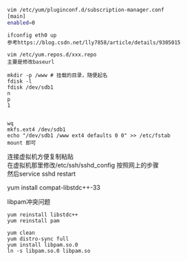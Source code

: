 ```bash
vim /etc/yum/pluginconf.d/subscription-manager.conf
[main]
enabled=0
```

```
ifconfig eth0 up
参考https://blog.csdn.net/lly7858/article/details/9305015
```

```
vim /etc/yum.repos.d/xxx.repo
主要是修改baseurl
```
```
mkdir -p /www # 挂载的目录，随便起名
fdisk -l
fdisk /dev/sdb1
n
p
1


wq
mkfs.ext4 /dev/sdb1
echo "/dev/sdb1 /www ext4 defaults 0 0" >> /etc/fstab
mount 即可
```

连接虚拟机方便复制粘贴  
在虚拟机那里修改/etc/ssh/sshd_config 按照网上的步骤  
然后service sshd restart

yum install compat-libstdc++-33

libpam冲突问题  
```
yum reinstall libstdc++
yum reinstall pam
```

```
yum clean
yum distro-sync full
yum install libpam.so.0
ln -s libpam.so.0 libpam.so
```